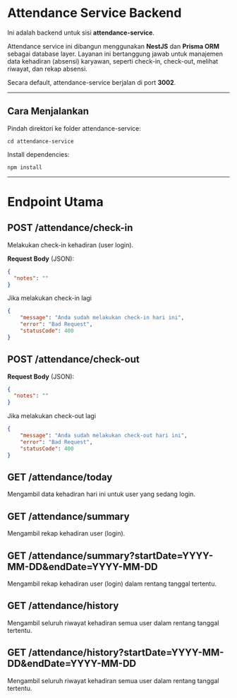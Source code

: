 # Attendance Service Backend

Ini adalah backend untuk sisi **attendance-service**.

Attendance service ini dibangun menggunakan **NestJS** dan **Prisma ORM** sebagai database layer. Layanan ini bertanggung jawab untuk manajemen data kehadiran (absensi) karyawan, seperti check-in, check-out, melihat riwayat, dan rekap absensi.

Secara default, attendance-service berjalan di port **3002**.

---

## Cara Menjalankan

Pindah direktori ke folder attendance-service:
```
cd attendance-service
```
Install dependencies:
```
npm install
```
---

# Endpoint Utama

## POST /attendance/check-in

Melakukan check-in kehadiran (user login).

**Request Body** (JSON):

```json
{
  "notes": ""
}
```
Jika melakukan check-in lagi
```json
{
    "message": "Anda sudah melakukan check-in hari ini",
    "error": "Bad Request",
    "statusCode": 400
}

```

## POST /attendance/check-out
**Request Body** (JSON):

```json
{
  "notes": ""
}
```

Jika melakukan check-out lagi
```json
{
    "message": "Anda sudah melakukan check-out hari ini",
    "error": "Bad Request",
    "statusCode": 400
}

```

## GET /attendance/today
Mengambil data kehadiran hari ini untuk user yang sedang login.

## GET /attendance/summary
Mengambil rekap kehadiran user (login).

## GET /attendance/summary?startDate=YYYY-MM-DD&endDate=YYYY-MM-DD
Mengambil rekap kehadiran user (login) dalam rentang tanggal tertentu.

## GET /attendance/history
Mengambil seluruh riwayat kehadiran semua user dalam rentang tanggal tertentu.

## GET /attendance/history?startDate=YYYY-MM-DD&endDate=YYYY-MM-DD
Mengambil seluruh riwayat kehadiran semua user dalam rentang tanggal tertentu.